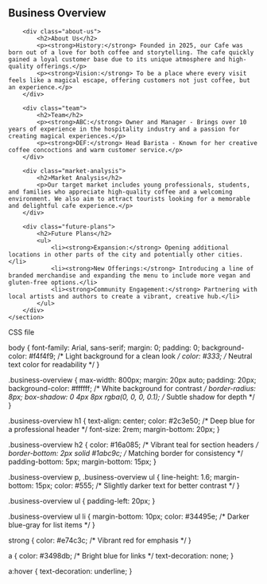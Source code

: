 <!DOCTYPE html>
<html lang="en">
<head>
    <meta charset="UTF-8">
    <meta name="viewport" content="width=device-width, initial-scale=1.0">
    <title>Cafe Business Overview</title>
    <link rel="stylesheet" href="styles.css">
</head>
<body>
    <section class="business-overview">
        <h1>Business Overview</h1>
        
        <div class="about-us">
            <h2>About Us</h2>
            <p><strong>History:</strong> Founded in 2025, our Cafe was born out of a love for both coffee and storytelling. The cafe quickly gained a loyal customer base due to its unique atmosphere and high-quality offerings.</p>
            <p><strong>Vision:</strong> To be a place where every visit feels like a magical escape, offering customers not just coffee, but an experience.</p>
        </div>

        <div class="team">
            <h2>Team</h2>
            <p><strong>ABC:</strong> Owner and Manager - Brings over 10 years of experience in the hospitality industry and a passion for creating magical experiences.</p>
            <p><strong>DEF:</strong> Head Barista - Known for her creative coffee concoctions and warm customer service.</p>
        </div>

        <div class="market-analysis">
            <h2>Market Analysis</h2>
            <p>Our target market includes young professionals, students, and families who appreciate high-quality coffee and a welcoming environment. We also aim to attract tourists looking for a memorable and delightful cafe experience.</p>
        </div>

        <div class="future-plans">
            <h2>Future Plans</h2>
            <ul>
                <li><strong>Expansion:</strong> Opening additional locations in other parts of the city and potentially other cities.</li>
                <li><strong>New Offerings:</strong> Introducing a line of branded merchandise and expanding the menu to include more vegan and gluten-free options.</li>
                <li><strong>Community Engagement:</strong> Partnering with local artists and authors to create a vibrant, creative hub.</li>
            </ul>
        </div>
    </section>
</body>
</html>


CSS file


body {
    font-family: Arial, sans-serif;
    margin: 0;
    padding: 0;
    background-color: #f4f4f9; /* Light background for a clean look */
    color: #333; /* Neutral text color for readability */
}

.business-overview {
    max-width: 800px;
    margin: 20px auto;
    padding: 20px;
    background-color: #ffffff; /* White background for contrast */
    border-radius: 8px;
    box-shadow: 0 4px 8px rgba(0, 0, 0, 0.1); /* Subtle shadow for depth */
}

.business-overview h1 {
    text-align: center;
    color: #2c3e50; /* Deep blue for a professional header */
    font-size: 2rem;
    margin-bottom: 20px;
}

.business-overview h2 {
    color: #16a085; /* Vibrant teal for section headers */
    border-bottom: 2px solid #1abc9c; /* Matching border for consistency */
    padding-bottom: 5px;
    margin-bottom: 15px;
}

.business-overview p, .business-overview ul {
    line-height: 1.6;
    margin-bottom: 15px;
    color: #555; /* Slightly darker text for better contrast */
}

.business-overview ul {
    padding-left: 20px;
}

.business-overview ul li {
    margin-bottom: 10px;
    color: #34495e; /* Darker blue-gray for list items */
}

strong {
    color: #e74c3c; /* Vibrant red for emphasis */
}

a {
    color: #3498db; /* Bright blue for links */
    text-decoration: none;
}

a:hover {
    text-decoration: underline;
}
